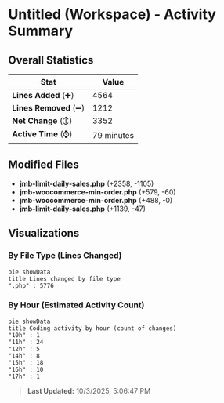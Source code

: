 # Untitled (Workspace) - Activity Summary 

## Overall Statistics

| Stat                   | Value                                                             |
| ---------------------- | ----------------------------------------------------------------- |
| **Lines Added** (➕)   | 4564                                          |
| **Lines Removed** (➖) | 1212                                        |
| **Net Change** (↕)    | 3352                |
| **Active Time** (⌚)   | 79 minutes |


## Modified Files
- **jmb-limit-daily-sales.php** (+2358, -1105)
- **jmb-woocommerce-min-order.php** (+579, -60)
- **jmb-woocommerce-min-order.php** (+488, -0)
- **jmb-limit-daily-sales.php** (+1139, -47)

## Visualizations

### By File Type (Lines Changed)

```mermaid
pie showData
title Lines changed by file type
".php" : 5776
```

### By Hour (Estimated Activity Count)

```mermaid
pie showData
title Coding activity by hour (count of changes)
"10h" : 1
"11h" : 24
"12h" : 5
"14h" : 8
"15h" : 18
"16h" : 10
"17h" : 1
```


> **Last Updated:** 10/3/2025, 5:06:47 PM